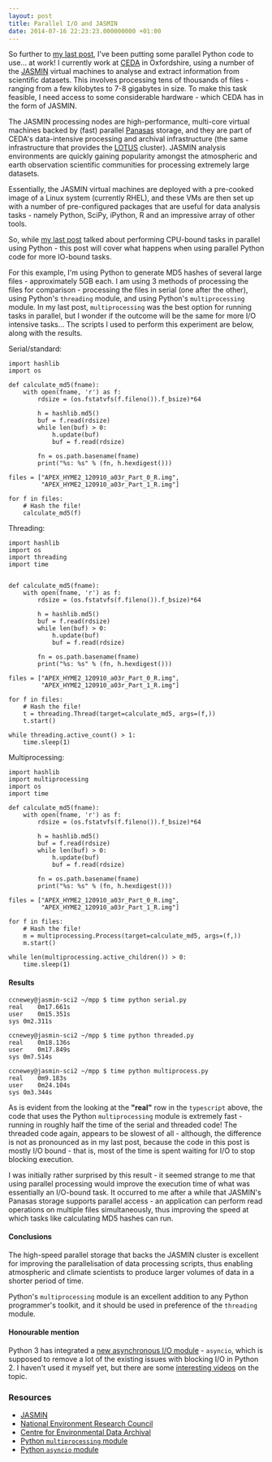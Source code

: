 ```yaml
---
layout: post
title: Parallel I/O and JASMIN
date: 2014-07-16 22:23:23.000000000 +01:00
---
```


So further to [my last post](http://blog.newey.me/parallel-processing-python/),
I've been putting some parallel Python code to use... at work! I currently work
at [CEDA](http://www.ceda.ac.uk) in Oxfordshire, using a number of the
[JASMIN](http://www.jasmin.ac.uk/) virtual machines to analyse and extract
information from scientific datasets. This involves processing tens of
thousands of files - ranging from a few kilobytes to 7-8 gigabytes in size. To
make this task feasible, I need access to some considerable hardware - which
CEDA has in the form of JASMIN.

<!-- more -->

The JASMIN processing nodes are high-performance, multi-core virtual machines
backed by (fast) parallel [Panasas](http://www.panasas.com/) storage, and they
are part of CEDA's data-intensive processing and archival infrastructure (the
same infrastructure that provides the
[LOTUS](http://proj.badc.rl.ac.uk/cedaservices/wiki/JASMIN/LOTUS) cluster).
JASMIN analysis environments are quickly gaining popularity amongst the
atmospheric and earth observation scientific communities for processing
extremely large datasets.

Essentially, the JASMIN virtual machines are deployed with a pre-cooked image
of a Linux system (currently RHEL), and these VMs are then set up with a number
of pre-configured packages that are useful for data analysis tasks - namely
Python, SciPy, iPython, R and an impressive array of other tools.

So, while [my last post](http://blog.newey.me/parallel-processing-python/)
talked about performing CPU-bound tasks in parallel using Python - this post
will cover what happens when using parallel Python code for more IO-bound
tasks.

For this example, I'm using Python to generate MD5 hashes of several large
files - approximately 5GB each. I am using 3 methods of processing the files
for comparison - processing the files in serial (one after the other), using
Python's `threading` module, and  using Python's `multiprocessing` module. In
my last post, `multiprocessing` was the best option for running tasks in
parallel, but I wonder if the outcome will be the same for more I/O intensive
tasks... The scripts I used to perform this experiment are below, along with
the results.

Serial/standard:
```language-python
import hashlib
import os

def calculate_md5(fname):
    with open(fname, 'r') as f:
        rdsize = (os.fstatvfs(f.fileno()).f_bsize)*64

        h = hashlib.md5()
        buf = f.read(rdsize)
        while len(buf) > 0:
            h.update(buf)
            buf = f.read(rdsize)

        fn = os.path.basename(fname)
        print("%s: %s" % (fn, h.hexdigest()))

files = ["APEX_HYME2_120910_a03r_Part_0_R.img",
		 "APEX_HYME2_120910_a03r_Part_1_R.img"]

for f in files:
	# Hash the file!
    calculate_md5(f)
```


Threading:
```language-python
import hashlib
import os
import threading
import time


def calculate_md5(fname):
    with open(fname, 'r') as f:
        rdsize = (os.fstatvfs(f.fileno()).f_bsize)*64

        h = hashlib.md5()
        buf = f.read(rdsize)
        while len(buf) > 0:
            h.update(buf)
            buf = f.read(rdsize)

        fn = os.path.basename(fname)
        print("%s: %s" % (fn, h.hexdigest()))

files = ["APEX_HYME2_120910_a03r_Part_0_R.img",
		 "APEX_HYME2_120910_a03r_Part_1_R.img"]

for f in files:
    # Hash the file!
    t = threading.Thread(target=calculate_md5, args=(f,))
    t.start()

while threading.active_count() > 1:
    time.sleep(1)
```

Multiprocessing:
```language-python
import hashlib
import multiprocessing
import os
import time

def calculate_md5(fname):
    with open(fname, 'r') as f:
        rdsize = (os.fstatvfs(f.fileno()).f_bsize)*64

        h = hashlib.md5()
        buf = f.read(rdsize)
        while len(buf) > 0:
            h.update(buf)
            buf = f.read(rdsize)

        fn = os.path.basename(fname)
        print("%s: %s" % (fn, h.hexdigest()))

files = ["APEX_HYME2_120910_a03r_Part_0_R.img",
		 "APEX_HYME2_120910_a03r_Part_1_R.img"]

for f in files:
    # Hash the file!
    m = multiprocessing.Process(target=calculate_md5, args=(f,))
    m.start()

while len(multiprocessing.active_children()) > 0:
    time.sleep(1)
```

#### Results

```language-bash
ccnewey@jasmin-sci2 ~/mpp $ time python serial.py
real	0m17.661s
user	0m15.351s
sys	0m2.311s

ccnewey@jasmin-sci2 ~/mpp $ time python threaded.py
real	0m18.136s
user	0m17.849s
sys	0m7.514s

ccnewey@jasmin-sci2 ~/mpp $ time python multiprocess.py
real	0m9.183s
user	0m24.104s
sys	0m3.344s
```

As is evident from the looking at the **"real"** row in the `typescript` above,
the code that uses the Python `multiprocessing` module is extremely fast -
running in roughly half the time of the serial and threaded code! The threaded
code again, appears to be slowest of all - although, the difference is not as
pronounced as in my last post, because the code in this post is mostly I/O
bound - that is, most of the time is spent waiting for I/O to stop blocking
execution.

I was initially rather surprised by this result - it seemed strange to me that
using parallel processing would improve the execution time of what was
essentially an I/O-bound task. It occurred to me after a while that JASMIN's
Panasas storage supports parallel access - an application can perform read
operations on multiple files simultaneously, thus improving the speed at which
tasks like calculating MD5 hashes can run.

#### Conclusions

The high-speed parallel storage that backs the JASMIN cluster is excellent for
improving the parallelisation of data processing scripts, thus enabling
atmospheric and climate scientists to produce larger volumes of data in a
shorter period of time.

Python's `multiprocessing` module is an excellent addition to any Python
programmer's toolkit, and it should be used in preference of the `threading`
module.

#### Honourable mention

Python 3 has integrated a [new asynchronous I/O
module](https://docs.python.org/3/library/asyncio.html) - `asyncio`, which is
supposed to remove a lot of the existing issues with blocking I/O in Python 2.
I haven't used it myself yet, but there are some [interesting
videos](http://www.youtube.com/watch?v=1coLC-MUCJc) on the topic.

### Resources
* [JASMIN](http://www.jasmin.ac.uk/)
* [National Environment Research Council](http://www.nerc.ac.uk/)
* [Centre for Environmental Data Archival](http://www.ceda.ac.uk/)
* [Python `multiprocessing` module](https://docs.python.org/2/library/multiprocessing.html)
* [Python `asyncio` module](https://docs.python.org/3/library/asyncio.html)
